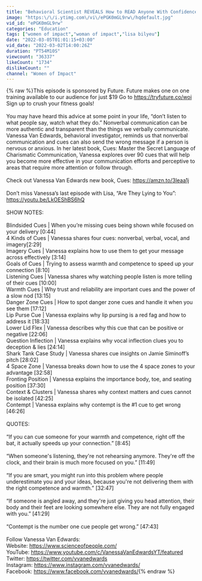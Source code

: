 ```yaml
---
title: "Behavioral Scientist REVEALS How to READ Anyone With Confidence and EASE | Vanessa Van Edwards"
image: "https:\/\/i.ytimg.com\/vi\/ePGK0mGL9rw\/hqdefault.jpg"
vid_id: "ePGK0mGL9rw"
categories: "Education"
tags: ["women of impact","woman of impact","lisa bilyeu"]
date: "2022-03-05T01:01:15+03:00"
vid_date: "2022-03-02T14:00:26Z"
duration: "PT54M10S"
viewcount: "36337"
likeCount: "1734"
dislikeCount: ""
channel: "Women of Impact"
---
```

{% raw %}This episode is sponsored by Future. Future makes one on one training available to our audience for just $19 Go to <a rel="nofollow" target="blank" href="https://tryfuture.co/woi">https://tryfuture.co/woi</a> Sign up to crush your fitness goals!<br /><br />You may have heard this advice at some point in your life, “don’t listen to what people say, watch what they do.” Nonverbal communication can be more authentic and transparent than the things we verbally communicate. Vanessa Van Edwards, behavioral investigator, reminds us that nonverbal communication and cues can also send the wrong message if a person is nervous or anxious. In her latest book, Cues: Master the Secret Language of Charismatic Communication, Vanessa explores over 90 cues that will help you become more effective in your communication efforts and perceptive to areas that require more attention or follow through.<br /><br />Check out Vanessa Van Edwards new book, Cues: <a rel="nofollow" target="blank" href="https://amzn.to/3leaa1j">https://amzn.to/3leaa1j</a> <br /><br />Don’t miss Vanessa’s last episode with Lisa, “Are They Lying to You”: <a rel="nofollow" target="blank" href="https://youtu.be/LkOEShBS6hQ">https://youtu.be/LkOEShBS6hQ</a> <br /><br />SHOW NOTES:<br /><br />Blindsided Cues | When you’re missing cues being shown while focused on your delivery [0:44]<br />4 Kinds of Cues | Vanessa shares four cues: nonverbal, verbal, vocal, and imagery[2:29]<br />Imagery Cues | Vanessa explains how to use them to get your message across effectively [3:14]<br />Goals of Cues | Trying to assess warmth and competence to speed up your connection [8:10]<br />Listening Cues | Vanessa shares why watching people listen is more telling of their cues [10:00]<br />Warmth Cues | Why trust and reliability are important cues and the power of a slow nod [13:15]<br />Danger Zone Cues | How to spot danger zone cues and handle it when you see them [17:12]<br />Lip Purse Cue | Vanessa explains why lip pursing is a red fag and how to address it [18:33]<br />Lower Lid Flex | Vanessa describes why this cue that can be positive or negative [22:06]<br />Question Inflection | Vanessa explains why vocal inflection clues you to deception &amp; lies [24:14]<br />Shark Tank Case Study | Vanessa shares cue insights on Jamie Siminoff’s pitch [28:02]<br />4 Space Zone | Vanessa breaks down how to use the 4 space zones to your advantage [32:58]<br />Fronting Position | Vanessa explains the importance body, toe, and seating position [37:30]<br />Context &amp; Clusters | Vanessa shares why context matters and cues cannot be isolated [42:25]<br />Contempt | Vanessa explains why contempt is the #1 cue to get wrong [46:26]<br /><br />QUOTES:<br /><br />“If you can cue someone for your warmth and competence, right off the bat, it actually speeds up your connection.” [8:45]<br /><br />“When someone's listening, they're not rehearsing anymore. They're off the clock, and their brain is much more focused on you.” [11:49]<br /><br />“If you are smart, you might run into this problem where people underestimate you and your ideas, because you're not delivering them with the right competence and warmth.” [32:47]<br /><br />“If someone is angled away, and they're just giving you head attention, their body and their feet are looking somewhere else. They are not fully engaged with you.” [41:29]<br /><br />“Contempt is the number one cue people get wrong.” [47:43]<br /><br />Follow Vanessa Van Edwards:<br />Website: <a rel="nofollow" target="blank" href="https://www.scienceofpeople.com/">https://www.scienceofpeople.com/</a> <br />YouTube: <a rel="nofollow" target="blank" href="https://www.youtube.com/c/VanessaVanEdwardsYT/featured">https://www.youtube.com/c/VanessaVanEdwardsYT/featured</a> <br />Twitter: <a rel="nofollow" target="blank" href="https://twitter.com/vvanedwards">https://twitter.com/vvanedwards</a> <br />Instagram: <a rel="nofollow" target="blank" href="https://www.instagram.com/vvanedwards/">https://www.instagram.com/vvanedwards/</a> <br />Facebook: <a rel="nofollow" target="blank" href="https://www.facebook.com/vvanedwards/">https://www.facebook.com/vvanedwards/</a>{% endraw %}
